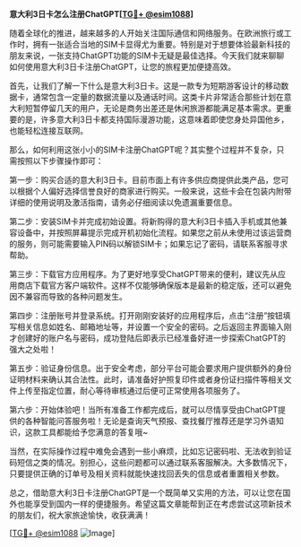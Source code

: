 **意大利3日卡怎么注册ChatGPT[[TG💪+ @esim1088](https://t.me/s/esim1088)]**

随着全球化的推进，越来越多的人开始关注国际通信和网络服务。在欧洲旅行或工作时，拥有一张适合当地的SIM卡显得尤为重要。特别是对于想要体验最新科技的朋友来说，一张支持ChatGPT功能的SIM卡无疑是最佳选择。今天我们就来聊聊如何使用意大利3日卡注册ChatGPT，让您的旅程更加便捷高效。

首先，让我们了解一下什么是意大利3日卡。这是一款专为短期游客设计的移动数据卡，通常包含一定量的数据流量以及通话时间。这类卡片非常适合那些计划在意大利短暂停留几天的用户，无论是商务出差还是休闲旅游都能满足基本需求。更重要的是，许多意大利3日卡都支持国际漫游功能，这意味着即使您身处异国他乡，也能轻松连接互联网。

那么，如何利用这张小小的SIM卡注册ChatGPT呢？其实整个过程并不复杂，只需按照以下步骤操作即可：

第一步：购买合适的意大利3日卡。目前市面上有许多供应商提供此类产品，您可以根据个人偏好选择信誉良好的商家进行购买。一般来说，这些卡会在包装内附带详细的使用说明及激活指南，请务必仔细阅读以免遗漏重要信息。

第二步：安装SIM卡并完成初始设置。将新购得的意大利3日卡插入手机或其他兼容设备中，并按照屏幕提示完成开机初始化流程。如果您之前从未使用过该运营商的服务，则可能需要输入PIN码以解锁SIM卡；如果忘记了密码，请联系客服寻求帮助。

第三步：下载官方应用程序。为了更好地享受ChatGPT带来的便利，建议先从应用商店下载官方客户端软件。这样不仅能够确保版本是最新的稳定版，还可以避免因不兼容而导致的各种问题发生。

第四步：注册账号并登录系统。打开刚刚安装好的应用程序后，点击“注册”按钮填写相关信息如姓名、邮箱地址等，并设置一个安全的密码。之后返回主界面输入刚才创建好的账户名与密码，成功登陆后即表示已经准备好进一步探索ChatGPT的强大之处啦！

第五步：验证身份信息。出于安全考虑，部分平台可能会要求用户提供额外的身份证明材料来确认其合法性。此时，请准备好护照复印件或者身份证扫描件等相关文件上传至指定位置，耐心等待审核通过后便可正常使用各项服务了。

第六步：开始体验吧！当所有准备工作都完成后，就可以尽情享受由ChatGPT提供的各种智能问答服务啦！无论是查询天气预报、查找餐厅推荐还是学习外语知识，这款工具都能给予您满意的答复哦~

当然，在实际操作过程中难免会遇到一些小麻烦，比如忘记密码啦、无法收到验证码短信之类的情况。别担心，这些问题都可以通过联系客服解决。大多数情况下，只要提供正确的订单号及相关资料就能快速找回丢失的信息或者重置相关参数。

总之，借助意大利3日卡注册ChatGPT是一个既简单又实用的方法，可以让您在国外也能享受到国内一样的便捷服务。希望这篇文章能帮到正在考虑尝试这项新技术的朋友们，祝大家旅途愉快，收获满满！

[[TG💪+ @esim1088](https://t.me/s/esim1088) ![Image](https://i.postimg.cc/4NQfJmqS/Snipaste-2025-05-13-00-14-12.png)]